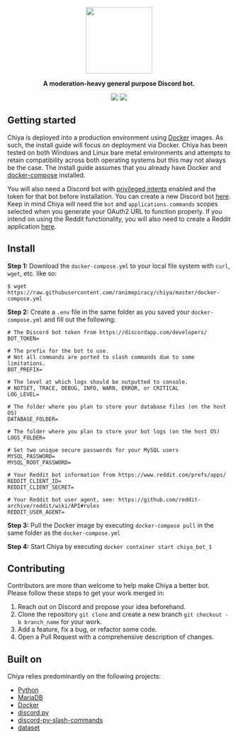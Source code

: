 
<p align="center">
<img width="150" height="150" src="https://i.imgur.com/Lkqobis.png">
</p>

<p align="center">
<b>A moderation-heavy general purpose Discord bot.</b>
</p>

<p align="center">
<a href="https://discord.gg/piracy"><img src="https://img.shields.io/discord/622243127435984927?label=Discord&logo=discord"></a> <a href="https://github.com/ranimepiracy/Chiya/actions"><img src="https://github.com/ranimepiracy/Chiya/workflows/Docker/badge.svg?branch=master"></a>
</p>

## Getting started

Chiya is deployed into a production environment using [Docker](https://docs.docker.com/engine/reference/run/) images. As such, the install guide will focus on deployment via Docker. Chiya has been tested on both Windows and Linux bare metal environments and attempts to retain compatibility across both operating systems but this may not always be the case. The install guide assumes that you already have Docker and [docker-compose](https://docs.docker.com/compose/) installed.

You will also need a Discord bot with [privileged intents](https://discordpy.readthedocs.io/en/stable/intents.html) enabled and the token for that bot before installation. You can create a new Discord bot [here](https://discord.com/developers/). Keep in mind Chiya will need the `bot` and `applications.commands` scopes selected when you generate your OAuth2 URL to function properly. If you intend on using the Reddit functionality, you will also need to create a Reddit application [here](https://www.reddit.com/prefs/apps/).

## Install

**Step 1:** Download the `docker-compose.yml` to your local file system with `curl`, `wget`, etc. like so:
```
$ wget https://raw.githubusercontent.com/ranimepiracy/chiya/master/docker-compose.yml
```

**Step 2:** Create a `.env` file in the same folder as you saved your `docker-compose.yml` and fill out the following:

```env
# The Discord bot token from https://discordapp.com/developers/
BOT_TOKEN=

# The prefix for the bot to use. 
# Not all commands are ported to slash commands due to some limitations.
BOT_PREFIX=

# The level at which logs should be outputted to console.
# NOTSET, TRACE, DEBUG, INFO, WARN, ERROR, or CRITICAL
LOG_LEVEL=

# The folder where you plan to store your database files (on the host OS)
DATABASE_FOLDER=

# The folder where you plan to store your bot logs (on the host OS)
LOGS_FOLDER=

# Set two unique secure passwords for your MySQL users
MYSQL_PASSWORD=
MYSQL_ROOT_PASSWORD=

# Your Reddit bot information from https://www.reddit.com/prefs/apps/
REDDIT_CLIENT_ID=
REDDIT_CLIENT_SECRET=

# Your Reddit bot user agent, see: https://github.com/reddit-archive/reddit/wiki/API#rules
REDDIT_USER_AGENT=
```

**Step 3:** Pull the Docker image by executing `docker-compose pull` in the same folder as the `docker-compose.yml`

**Step 4:** Start Chiya by executing `docker container start chiya_bot_1`

## Contributing

Contributors are more than welcome to help make Chiya a better bot. Please follow these steps to get your work merged in:

1. Reach out on Discord and propose your idea beforehand.
2. Clone the repository `git clone` and create a new branch `git checkout -b branch_name` for your work.
3. Add a feature, fix a bug, or refactor some code.
4. Open a Pull Request with a comprehensive description of changes.

## Built on

Chiya relies predominantly on the following projects:

* [Python](https://www.python.org/)
* [MariaDB](https://mariadb.org/)
* [Docker](https://www.docker.com/)
* [discord.py](https://github.com/Rapptz/discord.py)
* [discord-py-slash-commands](https://github.com/discord-py-slash-commands/)
* [dataset](https://dataset.readthedocs.io)
